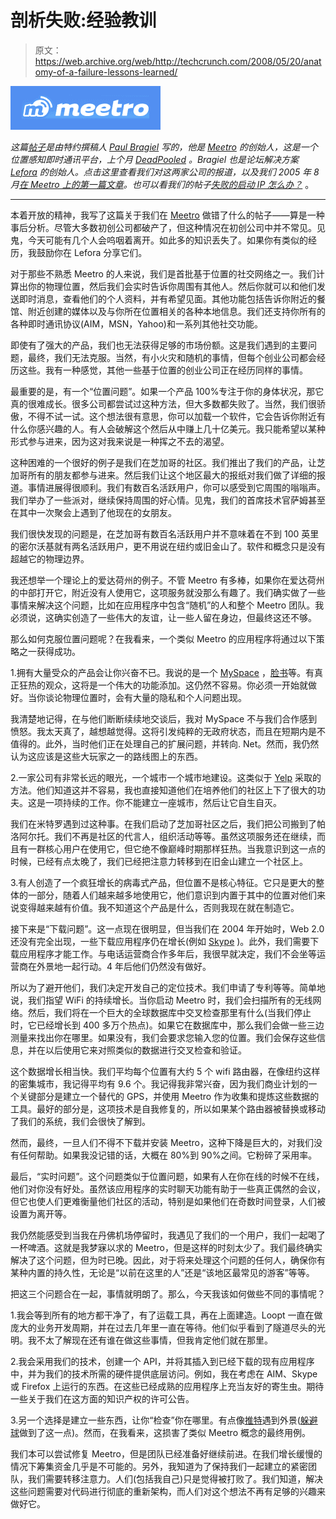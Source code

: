 # 剖析失败:经验教训 

> 原文：<https://web.archive.org/web/http://techcrunch.com/2008/05/20/anatomy-of-a-failure-lessons-learned/>

[![](img/7b36b284e4d51bed841ae7082b1a0b54.png)](https://web.archive.org/web/20230203131314/http://www.crunchbase.com/company/meetro)

*这篇[帖子](https://web.archive.org/web/20230203131314/http://meetro.lefora.com/2008/05/21/meetro-post-mortem/)是由特约撰稿人 [Paul Bragiel](https://web.archive.org/web/20230203131314/http://www.crunchbase.com/person/paul-bragiel) 写的，他是 [Meetro](https://web.archive.org/web/20230203131314/http://www.meetro.com/) 的创始人，这是一个位置感知即时通讯平台，上个月 [DeadPooled](https://web.archive.org/web/20230203131314/https://techcrunch.com/tag/deadpool) 。Bragiel 也是论坛解决方案 [Lefora](https://web.archive.org/web/20230203131314/http://www.lefora.com/) 的创始人。点击这里查看我们对这两家公司的报道，以及我们 2005 年 8 月[在 Meetro 上的第一篇文章](https://web.archive.org/web/20230203131314/https://techcrunch.com/2005/08/01/profile-meetro/)。也可以看我们的帖子[失败的启动 IP 怎么办？](https://web.archive.org/web/20230203131314/https://techcrunch.com/2008/05/06/what-to-do-with-failed-startup-ip/)* 。

* * *

本着开放的精神，我写了这篇关于我们在 [Meetro](https://web.archive.org/web/20230203131314/http://www.meetro.com/) 做错了什么的帖子——算是一种事后分析。尽管大多数初创公司都破产了，但这种情况在初创公司中并不常见。见鬼，今天可能有几个人会呜咽着离开。如此多的知识丢失了。如果你有类似的经历，我鼓励你在 Lefora 分享它们。

对于那些不熟悉 Meetro 的人来说，我们是首批基于位置的社交网络之一。我们计算出你的物理位置，然后我们会实时告诉你周围有其他人。然后你就可以和他们发送即时消息，查看他们的个人资料，并有希望见面。其他功能包括告诉你附近的餐馆、附近创建的媒体以及与你所在位置相关的各种本地信息。我们还支持你所有的各种即时通讯协议(AIM，MSN，Yahoo)和一系列其他社交功能。

即使有了强大的产品，我们也无法获得足够的市场份额。这是我们遇到的主要问题，最终，我们无法克服。当然，有小火灾和随机的事情，但每个创业公司都会经历这些。我有一种感觉，其他一些基于位置的创业公司正在经历同样的事情。

最重要的是，有一个“位置问题”。如果一个产品 100%专注于你的身体状况，那它真的很难成长。很多公司都尝试过这种方法，但大多数都失败了。当然，我们很骄傲，不得不试一试。这个想法很有意思，你可以加载一个软件，它会告诉你附近有什么你感兴趣的人。有人会破解这个然后从中赚上几十亿美元。我只能希望以某种形式参与进来，因为这对我来说是一种挥之不去的渴望。

这种困难的一个很好的例子是我们在芝加哥的社区。我们推出了我们的产品，让芝加哥所有的朋友都参与进来。然后我们让这个地区最大的报纸对我们做了详细的报道。事情进展得很顺利。我们有数百名活跃用户，你可以感受到它周围的嗡嗡声。我们举办了一些派对，继续保持周围的好心情。见鬼，我们的首席技术官萨姆甚至在其中一次聚会上遇到了他现在的女朋友。

我们很快发现的问题是，在芝加哥有数百名活跃用户并不意味着在不到 100 英里的密尔沃基就有两名活跃用户，更不用说在纽约或旧金山了。软件和概念只是没有超越它的物理边界。

我还想举一个理论上的爱达荷州的例子。不管 Meetro 有多棒，如果你在爱达荷州的中部打开它，附近没有人使用它，这项服务就没那么有趣了。我们确实做了一些事情来解决这个问题，比如在应用程序中包含“随机”的人和整个 Meetro 团队。我必须说，这确实创造了一些伟大的友谊，让一些人留在身边，但最终这还不够。

那么如何克服位置问题呢？在我看来，一个类似 Meetro 的应用程序将通过以下策略之一获得成功。

1.拥有大量受众的产品会让你兴奋不已。我说的是一个 [MySpace](https://web.archive.org/web/20230203131314/http://www.myspace.com/) ，[脸书](https://web.archive.org/web/20230203131314/http://www.facebook.com/)等。有真正狂热的观众，这将是一个伟大的功能添加。这仍然不容易。你必须一开始就做好。当你谈论物理位置时，会有大量的隐私和个人问题出现。

我清楚地记得，在与他们断断续续地交谈后，我对 MySpace 不与我们合作感到愤怒。我太天真了，越想越觉得。这将引发纯粹的无政府状态，而且在短期内是不值得的。此外，当时他们正在处理自己的扩展问题，并转向. Net。然而，我仍然认为这应该是这些大玩家之一的路线图上的东西。

2.一家公司有非常长远的眼光，一个城市一个城市地建设。这类似于 [Yelp](https://web.archive.org/web/20230203131314/http://www.yelp.com/) 采取的方法。他们知道这并不容易，我也直接知道他们在培养他们的社区上下了很大的功夫。这是一项持续的工作。你不能建立一座城市，然后让它自生自灭。

我们在米特罗遇到过这种事。在我们启动了芝加哥社区之后，我们把公司搬到了帕洛阿尔托。我们不再是社区的代言人，组织活动等等。虽然这项服务还在继续，而且有一群核心用户在使用它，但它绝不像巅峰时期那样狂热。当我意识到这一点的时候，已经有点太晚了，我们已经把注意力转移到在旧金山建立一个社区上。

3.有人创造了一个疯狂增长的病毒式产品，但位置不是核心特征。它只是更大的整体的一部分，随着人们越来越多地使用它，他们意识到内置于其中的位置对他们来说变得越来越有价值。我不知道这个产品是什么，否则我现在就在制造它。

接下来是“下载问题”。这一点现在很明显，但当我们在 2004 年开始时，Web 2.0 还没有完全出现，一些下载应用程序仍在增长(例如 [Skype](https://web.archive.org/web/20230203131314/http://www.skype.com/) )。此外，我们需要下载应用程序才能工作。与电话运营商合作多年后，我很早就决定，我们不会坐等运营商在外景地一起行动。4 年后他们仍然没有做好。

所以为了避开他们，我们决定开发自己的定位技术。我们申请了专利等等。简单地说，我们指望 WiFi 的持续增长。当你启动 Meetro 时，我们会扫描所有的无线网络。然后，我们将在一个巨大的全球数据库中交叉检查那里有什么(当我们停止时，它已经增长到 400 多万个热点)。如果它在数据库中，那么我们会做一些三边测量来找出你在哪里。如果没有，我们会要求您输入您的位置。我们会保存这些信息，并在以后使用它来对照类似的数据进行交叉检查和验证。

这个数据增长相当快。我们平均每个位置有大约 5 个 wifi 路由器，在像纽约这样的密集城市，我记得平均有 9.6 个。我记得我非常兴奋，因为我们商业计划的一个关键部分是建立一个替代的 GPS，并使用 Meetro 作为收集和提炼这些数据的工具。最好的部分是，这项技术是自我修复的，所以如果某个路由器被替换或移动了我们的系统，我们会很快了解到。

然而，最终，一旦人们不得不下载并安装 Meetro，这种下降是巨大的，对我们没有任何帮助。如果我没记错的话，大概在 80%到 90%之间。它粉碎了采用率。

最后，“实时问题”。这个问题类似于位置问题，如果有人在你在线的时候不在线，他们对你没有好处。虽然该应用程序的实时聊天功能有助于一些真正偶然的会议，但它也使人们更难衡量他们社区的活动，特别是如果他们在奇数时间登录，人们被设置为离开等。

我仍然能感受到当我在丹佛机场停留时，我遇见了我们的一个用户，我们一起喝了一杯啤酒。这就是我梦寐以求的 Meetro，但是这样的时刻太少了。我们最终确实解决了这个问题，但为时已晚。因此，对于将来处理这个问题的任何人，确保你有某种内置的持久性，无论是“以前在这里的人”还是“该地区最常见的游客”等等。

把这三个问题合在一起，事情就明朗了。那么，今天我该如何做些不同的事情呢？

1.我会等到所有的地方都干净了，有了运载工具，再在上面建造。Loopt 一直在做庞大的业务开发周期，并在过去几年里一直在等待。他们似乎看到了隧道尽头的光明。我不太了解现在还有谁在做这些事情，但我肯定他们就在那里。

2.我会采用我们的技术，创建一个 API，并将其插入到已经下载的现有应用程序中，并为我们的技术所需的硬件提供底层访问。例如，我在考虑在 AIM、Skype 或 Firefox 上运行的东西。在这些已经成熟的应用程序上充当友好的寄生虫。期待一些关于我们在这方面的知识产权的许可公告。

3.另一个选择是建立一些东西，让你“检查”你在哪里。有点像[推特](https://web.archive.org/web/20230203131314/http://www.twitter.com/)遇到外景([躲避球](https://web.archive.org/web/20230203131314/http://www.dodgeball.com/)做到了这一点)。然而，在我看来，这损害了类似 Meetro 概念的最终用例。

我们本可以尝试修复 Meetro，但是团队已经准备好继续前进。在我们增长缓慢的情况下筹集资金几乎是不可能的。另外，我知道为了保持我们一起建立的紧密团队，我们需要转移注意力。人们(包括我自己)只是觉得被打败了。我们知道，解决这些问题需要对代码进行彻底的重新架构，而人们对这个想法不再有足够的兴趣来做好它。